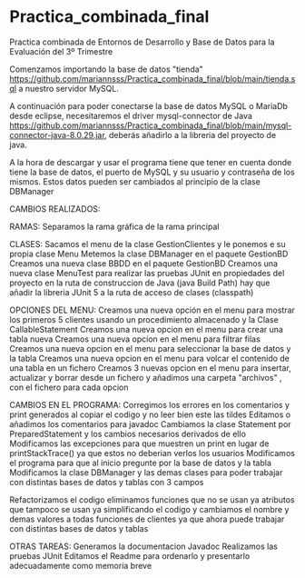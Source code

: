 # Practica_combinada_final
Practica combinada de Entornos de Desarrollo y Base de Datos para la Evaluación del 3º Trimestre

Comenzamos importando la base de datos "tienda" https://github.com/mariannsss/Practica_combinada_final/blob/main/tienda.sql a nuestro servidor MySQL.

A continuación para poder conectarse la base de datos MySQL o MariaDb desde eclipse, necesitaremos el driver mysql-connector de Java https://github.com/mariannsss/Practica_combinada_final/blob/main/mysql-connector-java-8.0.29.jar, deberás añadirlo a la libreria del proyecto de java.

A la hora de descargar y usar el programa tiene que tener en cuenta donde tiene la base de datos, el puerto de MySQL y su usuario y contraseña de los mismos.
Estos datos pueden ser cambiados al principio de la clase DBManager

CAMBIOS REALIZADOS:

RAMAS:
Separamos la rama gráfica de la rama principal

CLASES:
Sacamos el menu de la clase GestionClientes y le ponemos e su propia clase Menu
Metemos la clase DBManager en el paquete GestionBD
Creamos una nueva clase BBDD en el paquete GestionBD
Creamos una nueva clase MenuTest para realizar las pruebas JUnit
en propiedades del proyecto en la ruta de construccion de Java (java Build Path) hay que añadir la libreria JUnit 5 a la ruta de acceso de clases (classpath)

OPCIONES DEL MENU:
Creamos una nueva opción en el menu para mostrar los primeros 5 clientes usando un procedimiento almacenado y la Clase CallableStatement
Creamos una nueva opcion en el menu para crear una tabla nueva 
Creamos una nueva opcion en el menu para filtrar filas
Creamos una nueva opcion en el menu para seleccionar la base de datos y la tabla
Creamos una nueva opcion en el menu para volcar el contenido de una tabla en un fichero
Creamos 3 nuevas opcion en el menu para insertar, actualizar y borrar desde un fichero
y añadimos una carpeta "archivos" , con el fichero para cada opcion

CAMBIOS EN EL PROGRAMA:
Corregimos los errores en los comentarios y print generados al copiar el codigo y  no leer bien este las tildes
Editamos o añadimos los comentarios para javadoc
Cambiamos la clase Statement por PreparedStatement y los cambios necesarios derivados de ello
Modificamos las excepciones para que muestren un print en lugar de printStackTrace()
ya que estos no deberian verlos los usuarios
Modificamos el programa para que al inicio pregunte por la base de datos y la tabla
Modificamos la clase DBManager y las demas clases para poder trabajar con distintas bases de datos y tablas con 3 campos

Refactorizamos el codigo
eliminamos funciones que no se usan ya
atributos que tampoco se usan ya
simplificando el codigo
y cambiamos el nombre y demas valores a todas funciones de clientes 
ya que ahora puede trabajar con distintas bases de datos y tablas

OTRAS TAREAS:
Generamos la documentacion Javadoc
Realizamos las pruebas JUnit
Editamos el Readme para ordenarlo y presentarlo adecuadamente como memoria breve
